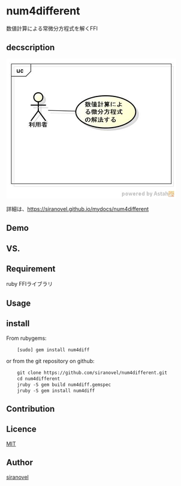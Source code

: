 num4different
=============
数値計算による常微分方程式を解くFFI

## decscription ##
![num4diff](images/ucNumDiff.jpg)

詳細は、https://siranovel.github.io/mydocs/num4different  

## Demo ##

## VS. ##

## Requirement ##
ruby FFIライブラリ

## Usage ##

## install ##

From rubygems:  
~~~
    [sudo] gem install num4diff
~~~

or from the git repository on github:  
~~~
    git clone https://github.com/siranovel/num4different.git  
    cd num4different  
    jruby -S gem build num4diff.gemspec
    jruby -S gem install num4diff
~~~

## Contribution ##

## Licence ##
[MIT](LICENSE)

## Author ##

[siranovel](https://github.com/siranovel)
